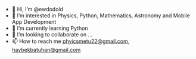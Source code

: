 - 👋 Hi, I’m @ewdodold
- 👀 I’m interested in Physics, Python, Mathematics, Astronomy and Mobile App Development
- 🌱 I’m currently learning Python
- 💞️ I’m looking to collaborate on ...
- 📫 How to reach me phyicsmetu22@gmail.com, haybekbatuhan@gmail.com

<!---
EwdodPSPMA/EwdodPSPMA is a ✨ special ✨ repository because its `README.md` (this file) appears on your GitHub profile.
You can click the Preview link to take a look at your changes.
--->
